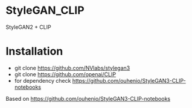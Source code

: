 # StyleGAN_CLIP
 StyleGAN2 + CLIP

# Installation
 - git clone https://github.com/NVlabs/stylegan3
 - git clone https://github.com/openai/CLIP
 - for dependency check https://github.com/ouhenio/StyleGAN3-CLIP-notebooks

Based on https://github.com/ouhenio/StyleGAN3-CLIP-notebooks
